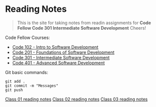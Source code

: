 # Reading Notes
> This is the site for taking notes from readin assignments for **Code Fellow Code 301 Intermediate Software Development** Cheers!

Code Fellow Courses:
- [Code 102 - Intro to Software Development](https://www.codefellows.org/courses/code-102/intro-to-software-development/)
- [Code 201 - Foundations of Software Development](https://www.codefellows.org/courses/code-201/foundations-of-software-development/)
- [Code 301 - Intermediate Software Development](https://www.codefellows.org/courses/code-301/intermediate-software-development/)
- [Code 401 - Advanced Software Development](https://www.codefellows.org/courses/code-400/)

Git basic commands:
```
git add .
git commit -m "Messages"
git push
```
<a href="ReadClass01.md">Class 01 reading notes</a>
<a href="ReadClass02.md">Class 02 reading notes</a>
<a href="ReadClass03.md">Class 03 reading notes</a>
